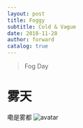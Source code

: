```yaml
---
layout: post
title: Foggy
subtitle: Cold & Vague
date: 2018-11-28
author: forward
catalog: true
---
```


>Fog Day

# 雾天
嘞是雾都
![avatar](https://ws4.sinaimg.cn/large/006tNbRwgy1fxo4amq1mgj30u0144k6q.jpg)